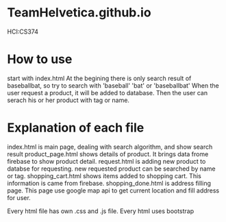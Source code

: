 # TeamHelvetica.github.io
HCI:CS374

# How to use
start with index.html
At the begining there is only search result of baseballbat, so try to search with 'baseball' 'bat' or 'baseballbat'
When the user request a product, it will be added to database. Then the user can serach his or her product with tag or name.

# Explanation of each file
index.html is main page, dealing with search algorithm, and show search result
product_page.html shows details of product. It brings data frome firebase to show product detail.
request.html is adding new product to databse for requesting. new requested product can be searched by name or tag.
shopping_cart.html shows items added to shopping cart. This information is came from firebase.
shopping_done.html is address filling page. This page use google map api to get current location and fill address for user.

Every html file has own .css and .js file.
Every html uses bootstrap
